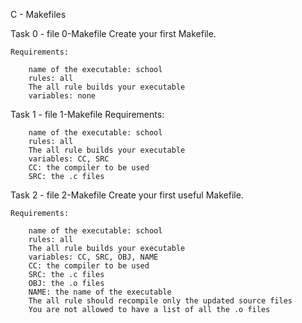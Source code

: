 C - Makefiles

Task 0 - file 0-Makefile
	Create your first Makefile.

	Requirements:

		name of the executable: school
		rules: all
		The all rule builds your executable
		variables: none

Task 1 - file 1-Makefile
	Requirements:

		name of the executable: school
		rules: all
		The all rule builds your executable
		variables: CC, SRC
		CC: the compiler to be used
		SRC: the .c files

Task 2 - file 2-Makefile
	Create your first useful Makefile.

	Requirements:

		name of the executable: school
		rules: all
		The all rule builds your executable
		variables: CC, SRC, OBJ, NAME
		CC: the compiler to be used
		SRC: the .c files
		OBJ: the .o files
		NAME: the name of the executable
		The all rule should recompile only the updated source files
		You are not allowed to have a list of all the .o files


